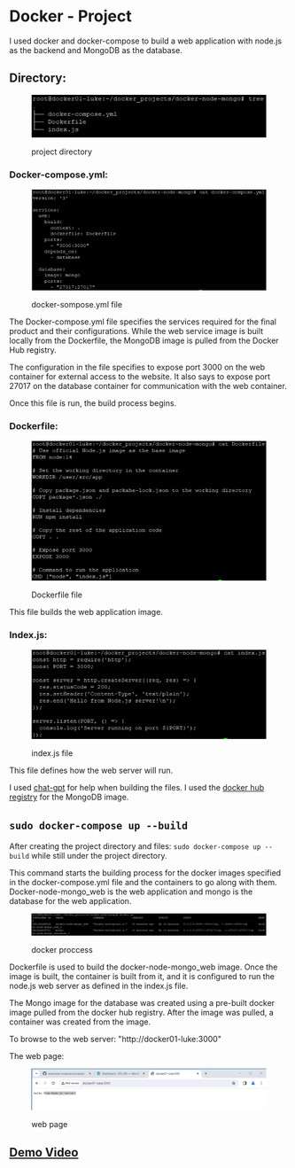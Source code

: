 # Docker - Project

I used docker and docker-compose to build a web application with node.js as the backend and MongoDB as the database.



## Directory:&#x20;

<figure><img src="../../.gitbook/assets/image (1).png" alt=""><figcaption><p>project directory</p></figcaption></figure>

### Docker-compose.yml:&#x20;

<figure><img src="../../.gitbook/assets/image (1) (1).png" alt=""><figcaption><p>docker-sompose.yml file </p></figcaption></figure>

The Docker-compose.yml file specifies the services required for the final product and their configurations. While the web service image is built locally from the Dockerfile, the MongoDB image is pulled from the Docker Hub registry.

The configuration in the file specifies to expose port 3000 on the web container for external access to the website.  It also says to expose port 27017 on the database container for communication with the web container.

Once this file is run, the build process begins.

### Dockerfile:&#x20;

<figure><img src="../../.gitbook/assets/image (2).png" alt=""><figcaption><p>Dockerfile file</p></figcaption></figure>

This file builds the web application image.

### Index.js:&#x20;

<figure><img src="../../.gitbook/assets/image (3).png" alt=""><figcaption><p>index.js file</p></figcaption></figure>

This file defines how the web server will run.

I used [chat-gpt](https://chat.openai.com/) for help when building the files. I used the [docker hub registry](https://hub.docker.com/\_/mongo) for the MongoDB image.

## `sudo docker-compose up --build`

After creating the project directory and files: `sudo docker-compose up --build` while still under the project directory.&#x20;

This command starts the building process for the docker images specified in the docker-compose.yml file and the containers to go along with them. Docker-node-mongo\_web is the web application and mongo is the database for the web application.

<figure><img src="../../.gitbook/assets/image.png" alt=""><figcaption><p>docker proccess</p></figcaption></figure>

Dockerfile is used to build the docker-node-mongo\_web image. Once the image is built, the container is built from it, and it is configured to run the node.js web server as defined in the index.js file.&#x20;

The Mongo image for the database was created using a pre-built docker image pulled from the docker hub registry. After the image was pulled, a container was created from the image.&#x20;



To browse to the web server: "http://docker01-luke:3000"

The web page:

<figure><img src="../../.gitbook/assets/image (4).png" alt=""><figcaption><p>web page</p></figcaption></figure>

## [Demo Video](https://drive.google.com/file/d/1be5pnQoyIgI-4xjOeGydeGq8qKEhTMiM/view)
